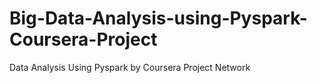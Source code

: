 # Big-Data-Analysis-using-Pyspark-Coursera-Project
Data Analysis Using Pyspark by Coursera Project Network
